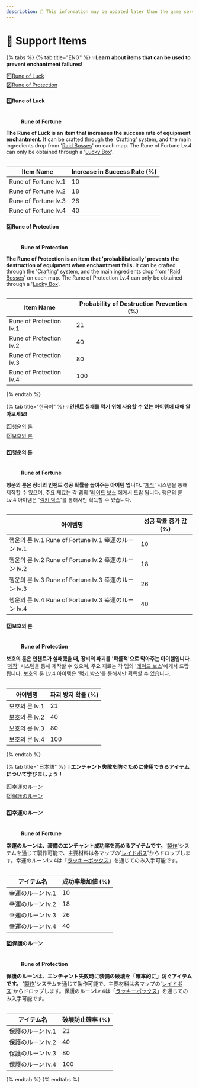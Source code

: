 ```yaml
---
description: 🛑 This information may be updated later than the game server data.
---
```


# 💎 Support Items

{% tabs %}
{% tab title="ENG" %}
💡**Learn about items that can be used to prevent enchantment failures!**

1️⃣[Rune of Luck](support-items.md#id-1-rune-of-luck)\
2️⃣[Rune of Protection](support-items.md#id-2-rune-of-protection)

#### 1️⃣Rune of Luck

<figure><img src="../../../.gitbook/assets/image (654).png" alt=""><figcaption><p><strong>Rune of Fortune</strong></p></figcaption></figure>

**The Rune of Luck is an item that increases the success rate of equipment enchantment.** It can be crafted through the '[Crafting](../../craft.md#eng)' system, and the main ingredients drop from '[Raid Bosses](../../../contents/field-raid.md#eng)' on each map. The Rune of Fortune Lv.4 can only be obtained through a '[Lucky Box](../../../item-info/lucky-box-info.md#red-lucky-box)'.

<figure><img src="../../../.gitbook/assets/image (650).png" alt=""><figcaption></figcaption></figure>

| Item Name            | Increase in Success Rate (%) |
| -------------------- | ---------------------------- |
| Rune of Fortune lv.1 | 10                           |
| Rune of Fortune lv.2 | 18                           |
| Rune of Fortune lv.3 | 26                           |
| Rune of Fortune lv.4 | 40                           |

#### 2️⃣Rune of Protection

<figure><img src="../../../.gitbook/assets/image (653).png" alt=""><figcaption><p><strong>Rune of Protection</strong></p></figcaption></figure>

**The Rune of Protection is an item that 'probabilistically' prevents the destruction of equipment when enchantment fails.** It can be crafted through the '[Crafting](../../craft.md#eng)' system, and the main ingredients drop from '[Raid Bosses](../../../contents/field-raid.md#eng)' on each map. The Rune of Protection Lv.4 can only be obtained through a '[Lucky Box](../../../item-info/lucky-box-info.md#red-lucky-box)'.

<figure><img src="../../../.gitbook/assets/image (143).png" alt=""><figcaption></figcaption></figure>



| Item Name               | Probability of Destruction Prevention (%) |
| ----------------------- | ----------------------------------------- |
| Rune of Protection lv.1 | 21                                        |
| Rune of Protection lv.2 | 40                                        |
| Rune of Protection lv.3 | 80                                        |
| Rune of Protection lv.4 | 100                                       |
{% endtab %}

{% tab title="한국어" %}
💡**인챈트 실패를 막기 위해 사용할 수 있는 아이템에 대해 알아보세요!**

1️⃣[행운의 룬](support-items.md#id-1)\
2️⃣[보호의 룬](support-items.md#id-2)

#### 1️⃣행운의 룬

<figure><img src="../../../.gitbook/assets/image (654).png" alt=""><figcaption><p><strong>Rune of Fortune</strong></p></figcaption></figure>

**행운의 룬은 장비의 인챈트 성공 확률을 높여주는 아이템 입니다.** '[제작](../../craft.md#undefined-1)' 시스템을 통해 제작할 수 있으며, 주요 재료는 각 맵의 '[레이드 보스](../../../contents/field-raid.md#undefined-1)'에게서 드랍 됩니다. 행운의 룬 Lv.4 아이템은 '[럭키 박스](../../../item-info/lucky-box-info.md#red-lucky-box)'를 통해서만 획득할 수 있습니다.

<figure><img src="../../../.gitbook/assets/image (650).png" alt=""><figcaption></figcaption></figure>

| 아이템명                                        | 성공 확률 증가 값 (%) |
| ------------------------------------------- | -------------- |
| 행운의 룬 lv.1 Rune of Fortune lv.1 幸運のルーン lv.1 | 10             |
| 행운의 룬 lv.2 Rune of Fortune lv.2 幸運のルーン lv.2 | 18             |
| 행운의 룬 lv.3 Rune of Fortune lv.3 幸運のルーン lv.3 | 26             |
| 행운의 룬 lv.4 Rune of Fortune lv.3 幸運のルーン lv.4 | 40             |

#### 2️⃣보호의 룬

<figure><img src="../../../.gitbook/assets/image (653).png" alt=""><figcaption><p><strong>Rune of Protection</strong></p></figcaption></figure>

**보호의 룬은 인챈트가 실패했을 때, 장비의 파괴를 '확률적'으로 막아주는 아이템입니다.** '[제작](../../craft.md#undefined-1)' 시스템을 통해 제작할 수 있으며, 주요 재료는 각 맵의 '[레이드 보스](../../../contents/field-raid.md#undefined-1)'에게서 드랍 됩니다. 보호의 룬 Lv.4 아이템은 '[럭키 박스](../../../item-info/lucky-box-info.md#red-lucky-box)'를 통해서만 획득할 수 있습니다.

<figure><img src="../../../.gitbook/assets/image (143).png" alt=""><figcaption></figcaption></figure>



| 아이템명       | 파괴 방지 확률 (%) |
| ---------- | ------------ |
| 보호의 룬 lv.1 | 21           |
| 보호의 룬 lv.2 | 40           |
| 보호의 룬 lv.3 | 80           |
| 보호의 룬 lv.4 | 100          |
{% endtab %}

{% tab title="日本語" %}
💡**エンチャント失敗を防ぐために使用できるアイテムについて学びましょう！**

1️⃣[幸運のルーン](support-items.md#id-1norn)\
2️⃣[保護のルーン](support-items.md#id-2norn)

#### 1️⃣幸運のルーン

<figure><img src="../../../.gitbook/assets/image (654).png" alt=""><figcaption><p><strong>Rune of Fortune</strong></p></figcaption></figure>

**幸運のルーンは、装備のエンチャント成功率を高めるアイテムです。**'[製作](../../craft.md#ri-ben-yu)'システムを通じて製作可能で、主要材料は各マップの'[レイドボス](../../../contents/field-raid.md#ri-ben-yu)'からドロップします。幸運のルーンLv.4は「[ラッキーボックス](../../../item-info/lucky-box-info.md#red-lucky-box)」を通じてのみ入手可能です。

<figure><img src="../../../.gitbook/assets/image (650).png" alt=""><figcaption></figcaption></figure>

| アイテム名       | 成功率増加値 (%) |
| ----------- | ---------- |
| 幸運のルーン lv.1 | 10         |
| 幸運のルーン lv.2 | 18         |
| 幸運のルーン lv.3 | 26         |
| 幸運のルーン lv.4 | 40         |

#### 2️⃣保護のルーン

<figure><img src="../../../.gitbook/assets/image (653).png" alt=""><figcaption><p><strong>Rune of Protection</strong></p></figcaption></figure>

**保護のルーンは、エンチャント失敗時に装備の破壊を「確率的に」防ぐアイテムです。** '[製作](../../craft.md#ri-ben-yu)'システムを通じて製作可能で、主要材料は各マップの'[レイドボス](../../../contents/field-raid.md#ri-ben-yu)'からドロップします。保護のルーンLv.4は「[ラッキーボックス](../../../item-info/lucky-box-info.md#red-lucky-box)」を通じてのみ入手可能です。

<figure><img src="../../../.gitbook/assets/image (143).png" alt=""><figcaption></figcaption></figure>



| アイテム名       | 破壊防止確率 (%) |
| ----------- | ---------- |
| 保護のルーン lv.1 | 21         |
| 保護のルーン lv.2 | 40         |
| 保護のルーン lv.3 | 80         |
| 保護のルーン lv.4 | 100        |
{% endtab %}
{% endtabs %}

